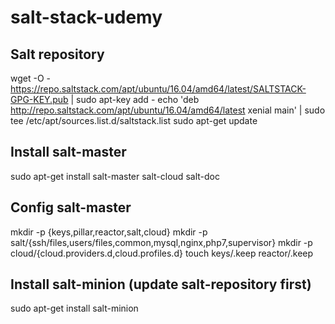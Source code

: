 # salt-stack-udemy

## Salt repository
wget -O - https://repo.saltstack.com/apt/ubuntu/16.04/amd64/latest/SALTSTACK-GPG-KEY.pub | sudo apt-key add -
echo 'deb http://repo.saltstack.com/apt/ubuntu/16.04/amd64/latest xenial main' | sudo tee /etc/apt/sources.list.d/saltstack.list
sudo apt-get update

## Install salt-master
sudo apt-get install salt-master salt-cloud salt-doc

## Config salt-master
mkdir -p {keys,pillar,reactor,salt,cloud}
mkdir -p salt/{ssh/files,users/files,common,mysql,nginx,php7,supervisor}
mkdir -p cloud/{cloud.providers.d,cloud.profiles.d}
touch keys/.keep reactor/.keep

## Install salt-minion (update salt-repository first)
sudo apt-get install salt-minion
